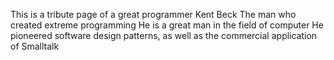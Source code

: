 This is a tribute page of a great programmer Kent Beck
The man who created extreme programming
He is a great man in the field of computer
He pioneered software design patterns, as well as the commercial application of Smalltalk
